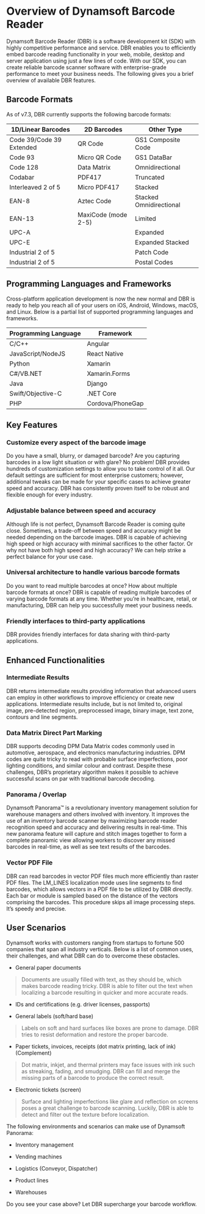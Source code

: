 # Overview of Dynamsoft Barcode Reader  

Dynamsoft Barcode Reader (DBR) is a software development kit (SDK) with highly competitive performance and service. DBR enables you to efficiently embed barcode reading functionality in your web, mobile, desktop and server application using just a few lines of code. With our SDK, you can create reliable barcode scanner software with enterprise-grade performance to meet your business needs. The following gives you a brief overview of available DBR features.


## Barcode Formats

As of v7.3, DBR currently supports the following barcode formats:

| 1D/Linear Barcodes       | 2D Barcodes         | Other Type              |
|--------------------------|---------------------|-------------------------|
| Code 39/Code 39 Extended | QR Code             | GS1 Composite Code      |
| Code 93                  | Micro QR Code       | GS1 DataBar             |
| Code 128                 | Data Matrix         | Omnidirectional         |
| Codabar                  | PDF417              | Truncated               |
| Interleaved 2 of 5       | Micro PDF417        | Stacked                 |
| EAN-8                    | Aztec Code          | Stacked Omnidirectional |
| EAN-13                   | MaxiCode (mode 2-5) | Limited                 |
| UPC-A                    |                     | Expanded                |
| UPC-E                    |                     | Expanded Stacked        |
| Industrial 2 of 5        |                     | Patch Code              |
| Industrial 2 of 5        |                     | Postal Codes            |

Programming Languages and Frameworks
------------------------------------

Cross-platform application development is now the new normal and DBR is ready to
help you reach all of your users on iOS, Android, Windows, macOS, and Linux.
Below is a partial list of supported programming languages and frameworks.

| Programming Language | Framework        |
|----------------------|------------------|
| C/C++                | Angular          |
| JavaScript/NodeJS    | React Native     |
| Python               | Xamarin          |
| C\#/VB.NET           | Xamarin.Forms    |
| Java                 | Django           |
| Swift/Objective-C    | .NET Core        |
| PHP                  | Cordova/PhoneGap |

Key Features
------------

### Customize every aspect of the barcode image

Do you have a small, blurry, or damaged barcode? Are you capturing barcodes in a
low light situation or with glare? No problem! DBR provides hundreds of
customization settings to allow you to take control of it all. Our default
settings are sufficient for most enterprise customers; however, additional
tweaks can be made for your specific cases to achieve greater speed and
accuracy. DBR has consistently proven itself to be robust and flexible enough
for every industry.

### Adjustable balance between speed and accuracy

Although life is not perfect, Dynamsoft Barcode Reader is coming quite close.
Sometimes, a trade-off between speed and accuracy might be needed depending on
the barcode images. DBR is capable of achieving high speed or high accuracy with
minimal sacrifices to the other factor. Or why not have both high speed and high
accuracy? We can help strike a perfect balance for your use case.

### Universal architecture to handle various barcode formats

Do you want to read multiple barcodes at once? How about multiple barcode
formats at once? DBR is capable of reading multiple barcodes of varying barcode
formats at any time. Whether you’re in healthcare, retail, or manufacturing, DBR
can help you successfully meet your business needs.

### Friendly interfaces to third-party applications

DBR provides friendly interfaces for data sharing with third-party applications.

Enhanced Functionalities
------------------------

### Intermediate Results

DBR returns intermediate results providing information that advanced users can
employ in other workflows to improve efficiency or create new applications.
Intermediate results include, but is not limited to, original image,
pre-detected region, preprocessed image, binary image, text zone, contours and
line segments.

### Data Matrix Direct Part Marking

DBR supports decoding DPM Data Matrix codes commonly used in automotive,
aerospace, and electronics manufacturing industries. DPM codes are quite tricky
to read with probable surface imperfections, poor lighting conditions, and
similar colour and contrast. Despite these challenges, DBR’s proprietary
algorithm makes it possible to achieve successful scans on par with traditional
barcode decoding.

### Panorama / Overlap 

Dynamsoft Panorama™ is a revolutionary inventory management solution for
warehouse managers and others involved with inventory. It improves the use of an
inventory barcode scanner by maximizing barcode reader recognition speed and
accuracy and delivering results in real-time. This new panorama feature will
capture and stitch images together to form a complete panoramic view allowing
workers to discover any missed barcodes in real-time, as well as see text
results of the barcodes.

### Vector PDF File

DBR can read barcodes in vector PDF files much more efficiently than raster PDF
files. The LM_LINES localization mode uses line segments to find barcodes, which
allows vectors in a PDF file to be utilized by DBR directly. Each bar or module
is sampled based on the distance of the vectors comprising the barcodes. This
procedure skips all image processing steps. It’s speedy and precise.

User Scenarios
--------------

Dynamsoft works with customers ranging from startups to fortune 500 companies
that span all industry verticals. Below is a list of common uses, their
challenges, and what DBR can do to overcome these obstacles.

-   General paper documents

>   Documents are usually filled with text, as they should be, which makes
>   barcode reading tricky. DBR is able to filter out the text when localizing a
>   barcode resulting in quicker and more accurate reads.

-   IDs and certifications (e.g. driver licenses, passports)

-   General labels (soft/hard base)

>   Labels on soft and hard surfaces like boxes are prone to damage. DBR tries
>   to resist deformation and restore the proper barcode.

-   Paper tickets, invoices, receipts (dot matrix printing, lack of ink)
    (Complement)

>   Dot matrix, inkjet, and thermal printers may face issues with ink such as
>   streaking, fading, and smudging. DBR can fill and merge the missing parts of
>   a barcode to produce the correct result.

-   Electronic tickets (screen)

>   Surface and lighting imperfections like glare and reflection on screens
>   poses a great challenge to barcode scanning. Luckily, DBR is able to detect
>   and filter out the texture before localization.

The following environments and scenarios can make use of Dynamsoft Panorama:

-   Inventory management

-   Vending machines

-   Logistics (Conveyor, Dispatcher)

-   Product lines

-   Warehouses

Do you see your case above? Let DBR supercharge your barcode workflow.
